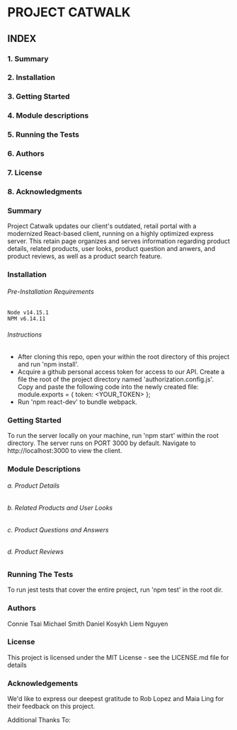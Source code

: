 # PROJECT CATWALK

## INDEX

  ### 1. Summary
  ### 2. Installation
  ### 3. Getting Started
  ### 4. Module descriptions
  ### 5. Running the Tests
  ### 6. Authors
  ### 7. License
  ### 8. Acknowledgments


### Summary
  Project Catwalk updates our client's outdated, retail portal with a modernized React-based client, running on a highly optimized express server. This retain page organizes and serves information regarding product details, related products, user looks, product question and anwers, and product reviews, as well as a product search feature.

### Installation
###### Pre-Installation Requirements
    Node v14.15.1
    NPM v6.14.11
###### Instructions
  - After cloning this repo, open your within the root directory of this project and run 'npm install'.
  - Acquire a github personal access token for access to our API. Create a file the root of the project directory named 'authorization.config.js'.
  Copy and paste the following code into the newly created file:
    module.exports = {
      token: <YOUR_TOKEN>
    };
  - Run 'npm react-dev' to bundle webpack.

### Getting Started
  To run the server locally on your machine, run 'npm start' within the root directory.
  The server runs on PORT 3000 by default. Navigate to http://localhost:3000 to view the client.

### Module Descriptions

  ###### a. Product Details

  ###### b. Related Products and User Looks

  ###### c. Product Questions and Answers

  ###### d. Product Reviews

### Running The Tests
  To run jest tests that cover the entire project, run 'npm test' in the root dir.

### Authors
  Connie Tsai
  Michael Smith
  Daniel Kosykh
  Liem Nguyen

### License
  This project is licensed under the MIT License - see the LICENSE.md file for details

### Acknowledgements
  We'd like to express our deepest gratitude to Rob Lopez and Maia Ling for their feedback on this project.

  Additional Thanks To:


